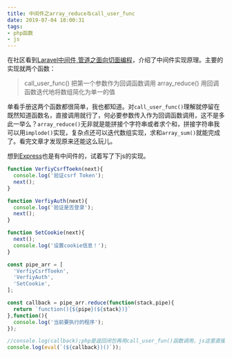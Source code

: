 ```yaml
---
title: 中间件之array_reduce与call_user_func
date: 2019-07-04 18:00:31
tags:
- php函数
- js
---
```

 在社区看到[Laravel中间件,管道之面向切面编程](https://learnku.com/docs/laravel-core-concept/5.5/%E4%B8%AD%E9%97%B4%E4%BB%B6/3022)，介绍了中间件实现原理。主要的实现就两个函数：
 
> call_user_func() 把第一个参数作为回调函数调用
> array_reduce() 用回调函数迭代地将数组简化为单一的值

单看手册这两个函数都很简单，我也都知道。对`call_user_func()`理解就停留在既然知道函数名，直接调用就行了，何必要参数传入作为回调函数调用，这不是多此一举么？`array_reduce()`无非就是能拼接个字符串或者求个和，拼接字符串我可以用`implode()`实现，复杂点还可以迭代数组实现，求和`array_sum()`就能完成了。看完文章才发现原来还能这么玩儿。

想到[Express](http://www.expressjs.com.cn/)也是有中间件的，试着写了下js的实现。

```js
function VerfiyCsrfToekn(next){
  console.log('验证csrf Token');
  next();
}

function VerfiyAuth(next){
  console.log('验证是否登录');
  next();
}

function SetCookie(next){
  next();
  console.log('设置cookie信息！');
}

const pipe_arr = [
  'VerfiyCsrfToekn',
  'VerfiyAuth',
  'SetCookie',
];

const callback = pipe_arr.reduce(function(stack,pipe){
  return `function(){${pipe}(${stack})}`
},function(){
  console.log('当前要执行的程序');
});

//console.log(callback);php是返回闭包再用call_user_fun()函数调用，js这里直接使用eval执行，打印可以发现执行逻辑更清晰。
console.log(eval(`(${callback})()`));
```
